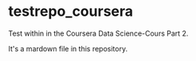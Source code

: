 # testrepo_coursera
Test within in the Coursera Data Science-Cours Part 2.

It's a mardown file in this repository.

